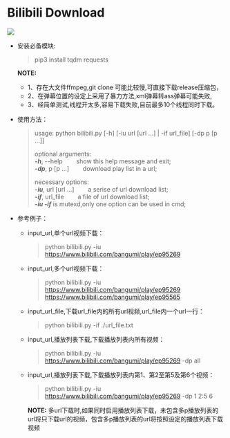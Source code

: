 # Bilibili Download

![](https://img.shields.io/badge/python%20version-3.8.1-green)

- 安装必备模块:
  
    >pip3 install tqdm requests

  **NOTE:** 
   - 1、存在大文件ffmpeg,git clone 可能比较慢,可直接下载release压缩包，
   - 2、在弹幕位置的设定上采用了暴力方法,xml弹幕转ass弹幕可能失败,
   - 3、经简单测试,线程开太多,容易下载失败,目前最多10个线程同时下载。

- 使用方法：

    >usage: python bilibili.py [-h] [-iu url [url ...] | -if url_file] [-dp p  [p ...]]
    >
    >optional arguments:  
    >  ***-h***, --help         &emsp;&emsp;show this help message and exit;   
    >  ***-dp***, p [p ...]      &emsp;&emsp;download play list in a url;  
    >
    >necessary options:  
    >  ***-iu***, url [url ...]  &emsp;&emsp;a serise of url download list;  
    >  ***-if***, url_file       &emsp;&emsp;a file of url download list;  
    > ***-iu -if*** is mutexd,only one option can be used in cmd;  

- 参考例子：
  - input_url,单个url视频下载：

    >python bilibili.py -iu https://www.bilibili.com/bangumi/play/ep95269

  - input_url,多个url视频下载：

    >python bilibili.py -iu https://www.bilibili.com/bangumi/play/ep95269 https://www.bilibili.com/bangumi/play/ep95565

  - input_url_file,下载url_file内的所有url视频,url_file内一个url一行：

    >python bilibili.py -if ./url_file.txt
  - input_url,播放列表下载,下载播放列表内所有视频：

    >python bilibili.py -iu https://www.bilibili.com/bangumi/play/ep95269 -dp all
  - input_url,播放列表下载,下载播放列表内第1、第2至第5及第6个视频：

    >python bilibili.py -iu https://www.bilibili.com/bangumi/play/ep95269 -dp 1 2:5 6

    **NOTE:** 多url下载时,如果同时启用播放列表下载，未包含多p播放列表的url将只下载url的视频，包含多p播放列表的url将按照设定的播放列表下载视频
